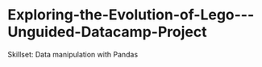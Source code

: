 # Exploring-the-Evolution-of-Lego---Unguided-Datacamp-Project
Skillset: Data manipulation with Pandas
